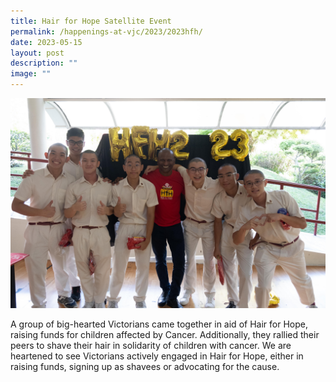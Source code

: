 ```yaml
---
title: Hair for Hope Satellite Event
permalink: /happenings-at-vjc/2023/2023hfh/
date: 2023-05-15
layout: post
description: ""
image: ""
---
```

![](/images/2023%20hfh2.jpg)

A group of big-hearted Victorians came together in aid of Hair for Hope, raising funds for children affected by Cancer. Additionally, they rallied their peers to shave their hair in solidarity of children with cancer. We are heartened to see Victorians actively engaged in Hair for Hope, either in raising funds, signing up as shavees or advocating for the cause. 